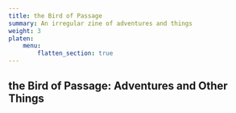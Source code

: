 ```yaml
---
title: the Bird of Passage
summary: An irregular zine of adventures and things
weight: 3
platen:
    menu:
        flatten_section: true
---
```

## the Bird of Passage: Adventures and Other Things

```section
```
